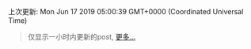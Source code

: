 
  
 上次更新: Mon Jun 17 2019 05:00:39 GMT+0000 (Coordinated Universal Time) 

 > 仅显示一小时内更新的post, [更多...](screenshots/)
  